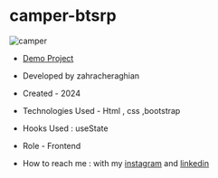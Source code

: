 # camper-btsrp
![camper](https://github.com/zahra-cheraghian/camper-btsrp/assets/155820127/ace7a72d-f5ea-4390-80ad-f18a94d64ce5)
- [Demo Project](https://zahra-cheraghian.github.io/camper-btsrp/)
- Developed by zahracheraghian

- Created - 2024

- Technologies Used - Html , css ,bootstrap 

- Hooks Used : useState 

- Role - Frontend

- How to reach me : with my [instagram](https://www.instagram.com/zahracheraghian_web?igsh=MXR1OWRpNW5yOW9jZA==) and [linkedin](http://www.linkedin.com/in/zahra-cheraghianweb)
